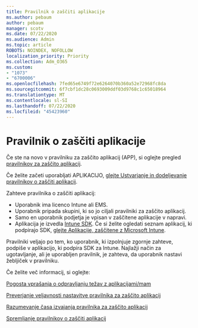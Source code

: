 ```yaml
---
title: Pravilnik o zaščiti aplikacije
ms.author: pebaum
author: pebaum
manager: scotv
ms.date: 07/22/2020
ms.audience: Admin
ms.topic: article
ROBOTS: NOINDEX, NOFOLLOW
localization_priority: Priority
ms.collection: Adm_O365
ms.custom:
- "1073"
- "6700006"
ms.openlocfilehash: 7fed65e6749f72e6264070b360a52e72968fc8da
ms.sourcegitcommit: 6f7cbf1dc28c0693009ddf03d9768c1c65018964
ms.translationtype: MT
ms.contentlocale: sl-SI
ms.lasthandoff: 07/22/2020
ms.locfileid: "45423960"
---
```

# <a name="application-protection-policy"></a>Pravilnik o zaščiti aplikacije

Če ste na novo v pravilniku za zaščito aplikacij (APP), si oglejte pregled [pravilnikov za zaščito aplikacij](https://docs.microsoft.com/intune/apps/app-protection-policy).

Če želite začeti uporabljati APLIKACIJO, [glejte Ustvarjanje in dodeljevanje pravilnikov o zaščiti aplikacij](https://docs.microsoft.com/intune/app-protection-policies).

Zahteve pravilnika o zaščiti aplikacij:

- Uporabnik ima licenco Intune ali EMS.
- Uporabnik pripada skupini, ki so jo ciljali pravilniki za zaščito aplikacij.
- Samo en uporabnik podjetja je vpisan v zaščitene aplikacije v napravi.
- Aplikacija je izvedla [Intune SDK](https://docs.microsoft.com/intune/app-sdk-get-started). Če si želite ogledati seznam aplikacij, ki podpirajo SDK, [glejte Aplikacije, zaščitene z Microsoft Intune](https://docs.microsoft.com/intune/apps-supported-intune-apps).

Pravilniki veljajo po tem, ko uporabnik, ki izpolnjuje zgornje zahteve, podpiše v aplikacijo, ki podpira SDK za Intune. Najlažji način za ugotavljanje, ali je uporabljen pravilnik, je zahteva, da uporabnik nastavi žebljiček v pravilniku. 

Če želite več informacij, si oglejte:

[Pogosta vprašanja o odpravljanju težav z aplikacijami/mam](https://docs.microsoft.com/intune/apps/troubleshoot-mam)  

[Preverjanje veljavnosti nastavitve pravilnika za zaščito aplikacij](https://docs.microsoft.com/intune/app-protection-policies-validate)

[Razumevanje časa izvajanja pravilnika za zaščito aplikacij](https://docs.microsoft.com/intune/app-protection-policy-delivery)  

[Spremljanje pravilnikov o zaščiti aplikacij](https://docs.microsoft.com/intune/app-protection-policies-monitor)
